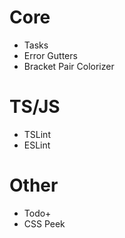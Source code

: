 # Core
- Tasks
- Error Gutters
- Bracket Pair Colorizer

# TS/JS
- TSLint
- ESLint

# Other
- Todo+
- CSS Peek
